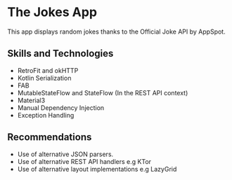 The Jokes App
===============================
This app displays random jokes thanks to the Official Joke API by AppSpot.


Skills and Technologies
-------------------------
- RetroFit and okHTTP
- Kotlin Serialization
- FAB
- MutableStateFlow and StateFlow (In the REST API context)
- Material3
- Manual Dependency Injection
- Exception Handling



Recommendations
-------------------------
- Use of alternative JSON parsers.
- Use of alternative REST API handlers e.g KTor
- Use of alternative layout implementations e.g LazyGrid